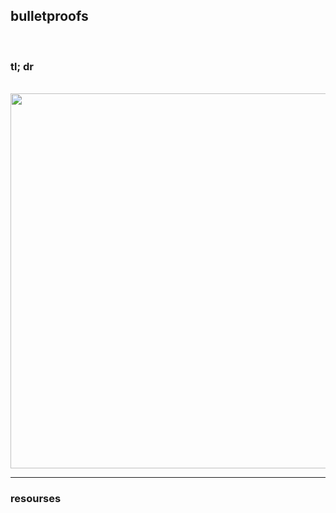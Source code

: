## bulletproofs

<br>

### tl; dr

<br>

<img width="600" src="https://user-images.githubusercontent.com/1130416/234164194-032fe86c-c0c6-4479-ac14-859759356641.png">



<br>

---

### resourses
